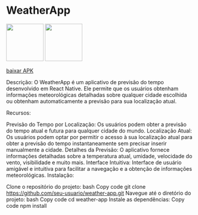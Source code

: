 <h1>WeatherApp</h1>
<div>
  <img src='https://github.com/jotta2021/weatherApp24/blob/master/Imagem%20do%20WhatsApp%20de%202024-02-11%20%C3%A0(s)%2012.13.26_2c093b77.jpg?raw=true' width=100 />
  <img src='https://github.com/jotta2021/weatherApp24/blob/master/Imagem%20do%20WhatsApp%20de%202024-02-11%20%C3%A0(s)%2012.13.25_2588516f.jpg?raw=true' width=100 />

  <a href='https://expo.dev//accounts/joanderson2572/projects/weatherApp/builds/8b5f4033-4958-4710-9024-7768f280040a'>baixar APK </a>

  Descrição:
O WeatherApp é um aplicativo de previsão do tempo desenvolvido em React Native. Ele permite que os usuários obtenham informações meteorológicas detalhadas sobre qualquer cidade escolhida ou obtenham automaticamente a previsão para sua localização atual.

Recursos:

Previsão do Tempo por Localização: Os usuários podem obter a previsão do tempo atual e futura para qualquer cidade do mundo.
Localização Atual: Os usuários podem optar por permitir o acesso à sua localização atual para obter a previsão do tempo instantaneamente sem precisar inserir manualmente a cidade.
Detalhes da Previsão: O aplicativo fornece informações detalhadas sobre a temperatura atual, umidade, velocidade do vento, visibilidade e muito mais.
Interface Intuitiva: Interface de usuário amigável e intuitiva para facilitar a navegação e a obtenção de informações meteorológicas.
Instalação:

Clone o repositório do projeto:
bash
Copy code
git clone https://github.com/seu-usuario/weather-app.git
Navegue até o diretório do projeto:
bash
Copy code
cd weather-app
Instale as dependências:
Copy code
npm install
</div>
